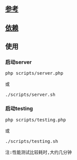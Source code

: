 ## [参考](https://github.com/rabbitmq/rabbitmq-perf-test/blob/master/html/README.md)
## [依赖](https://github.com/rabbitmq/rabbitmq-perf-test/releases)
## 使用
### 启动server
<pre>
php scripts/server.php

或

./scripts/server.sh
</pre>
### 启动testing
<pre>
php scripts/testing.php

或

./scripts/testing.sh

注:性能测试比较耗时,大约几分钟
</pre>